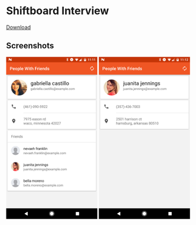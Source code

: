 # Shiftboard Interview

[Download](app-debug.apk)

## Screenshots

<img src="screens/screen-friends.png" width="49%" />
<img src="screens/screen-no-friends.png" width="49%" />